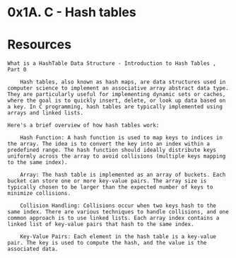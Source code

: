 # 0x1A. C - Hash tables

# Resources

    What is a HashTable Data Structure - Introduction to Hash Tables , Part 0

        Hash tables, also known as hash maps, are data structures used in computer science to implement an associative array abstract data type. They are particularly useful for implementing dynamic sets or caches, where the goal is to quickly insert, delete, or look up data based on a key. In C programming, hash tables are typically implemented using arrays and linked lists.

    Here's a brief overview of how hash tables work:

        Hash Function: A hash function is used to map keys to indices in the array. The idea is to convert the key into an index within a predefined range. The hash function should ideally distribute keys uniformly across the array to avoid collisions (multiple keys mapping to the same index).

        Array: The hash table is implemented as an array of buckets. Each bucket can store one or more key-value pairs. The array size is typically chosen to be larger than the expected number of keys to minimize collisions.

        Collision Handling: Collisions occur when two keys hash to the same index. There are various techniques to handle collisions, and one common approach is to use linked lists. Each array index contains a linked list of key-value pairs that hash to the same index.

        Key-Value Pairs: Each element in the hash table is a key-value pair. The key is used to compute the hash, and the value is the associated data.
